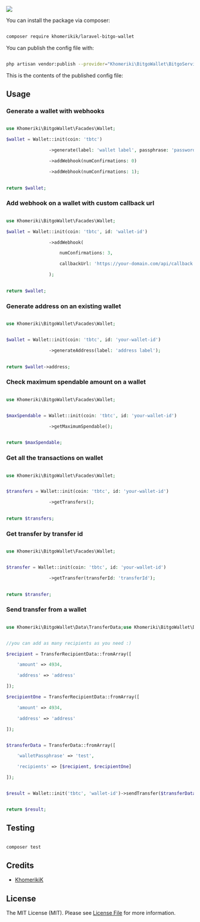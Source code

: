 
[<img src="https://github-ads.s3.eu-central-1.amazonaws.com/support-ukraine.svg?t=1" />](https://supportukrainenow.org)

[comment]: <> (# :package_description)

[comment]: <> ([![Latest Version on Packagist]&#40;https://img.shields.io/packagist/v/:vendor_slug/:package_slug.svg?style=flat-square&#41;]&#40;https://packagist.org/packages/:vendor_slug/:package_slug&#41;)

[comment]: <> ([![GitHub Tests Action Status]&#40;https://img.shields.io/github/workflow/status/:vendor_slug/:package_slug/run-tests?label=tests&#41;]&#40;https://github.com/:vendor_slug/:package_slug/actions?query=workflow%3Arun-tests+branch%3Amain&#41;)

[comment]: <> ([![GitHub Code Style Action Status]&#40;https://img.shields.io/github/workflow/status/:vendor_slug/:package_slug/Check%20&%20fix%20styling?label=code%20style&#41;]&#40;https://github.com/:vendor_slug/:package_slug/actions?query=workflow%3A"Check+%26+fix+styling"+branch%3Amain&#41;)

[comment]: <> ([![Total Downloads]&#40;https://img.shields.io/packagist/dt/:vendor_slug/:package_slug.svg?style=flat-square&#41;]&#40;https://packagist.org/packages/:vendor_slug/:package_slug&#41;)

[comment]: <> (## Installation)


You can install the package via composer:


```bash

composer require khomerikik/laravel-bitgo-wallet

```


You can publish the config file with:


```bash

php artisan vendor:publish --provider="Khomeriki\BitgoWallet\BitgoServiceProvider"

```


This is the contents of the published config file:


## Usage


### Generate a wallet with webhooks

```php

use Khomeriki\BitgoWallet\Facades\Wallet;

$wallet = Wallet::init(coin: 'tbtc')

                ->generate(label: 'wallet label', passphrase: 'password')

                ->addWebhook(numConfirmations: 0)

                ->addWebhook(numConfirmations: 1);

                
return $wallet;

```

### Add webhook on a wallet with custom callback url

```php

use Khomeriki\BitgoWallet\Facades\Wallet;

$wallet = Wallet::init(coin: 'tbtc', id: 'wallet-id')

                ->addWebhook(

                    numConfirmations: 3, 

                    callbackUrl: 'https://your-domain.com/api/callback'

                );

                
return $wallet;

```


### Generate address on  an existing wallet

```php

use Khomeriki\BitgoWallet\Facades\Wallet;


$wallet = Wallet::init(coin: 'tbtc', id: 'your-wallet-id')

                ->generateAddress(label: 'address label');

                
return $wallet->address;

```


### Check maximum spendable amount on a wallet

```php

use Khomeriki\BitgoWallet\Facades\Wallet;


$maxSpendable = Wallet::init(coin: 'tbtc', id: 'your-wallet-id')

                ->getMaximumSpendable();

                
return $maxSpendable;

```


### Get all the transactions on wallet

```php

use Khomeriki\BitgoWallet\Facades\Wallet;


$transfers = Wallet::init(coin: 'tbtc', id: 'your-wallet-id')

                ->getTransfers();

                
return $transfers;

```


### Get transfer by transfer id

```php

use Khomeriki\BitgoWallet\Facades\Wallet;


$transfer = Wallet::init(coin: 'tbtc', id: 'your-wallet-id')

                ->getTransfer(transferId: 'transferId');

                
return $transfer;

```


### Send transfer from a wallet


```php

use Khomeriki\BitgoWallet\Data\TransferData;use Khomeriki\BitgoWallet\Data\TransferRecipientData;use Khomeriki\BitgoWallet\Facades\Wallet;


//you can add as many recipients as you need :)

$recipient = TransferRecipientData::fromArray([

    'amount' => 4934, 

    'address' => 'address'

]);

$recipientOne = TransferRecipientData::fromArray([

    'amount' => 4934, 

    'address' => 'address'

]);


$transferData = TransferData::fromArray([

    'walletPassphrase' => 'test',

    'recipients' => [$recipient, $recipientOne]

]);


$result = Wallet::init('tbtc', 'wallet-id')->sendTransfer($transferData);


return $result;

```


## Testing


```bash

composer test

```


## Credits


- [KhomerikiK](https://github.com/KhomerikiK)


## License

The MIT License (MIT). Please see [License File](LICENSE.md) for more information.
